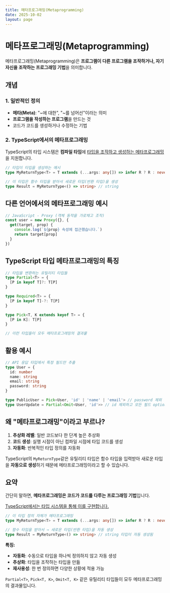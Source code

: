 ```yaml
---
title: 메타프로그래밍(Metaprogramming)
date: 2025-10-02
layout: page
---
```

# 메타프로그래밍(Metaprogramming)

메타프로그래밍(Metaprogramming)은 **프로그램이 다른 프로그램을 조작하거나, 자기 자신을 조작하는 프로그래밍 기법**을 의미합니다.

## 개념

### 1. **일반적인 정의**
- **메타(Meta)**: "~에 대한", "~를 넘어선"이라는 의미
- **프로그램을 작성하는 프로그램**을 만드는 것
- 코드가 코드를 생성하거나 수정하는 기법

### 2. **TypeScript에서의 메타프로그래밍**

TypeScript의 타입 시스템은 **컴파일 타임**에 <u>타입을 조작하고 생성하는 메타프로그래밍</u>을 지원합니다.

```ts
// 타입이 타입을 생성하는 예시
type MyReturnType<T> = T extends (...args: any[]) => infer R ? R : never

// 이 타입은 함수 타입을 받아서 새로운 타입(반환 타입)을 생성
type Result = MyReturnType<() => string> // string
```

## 다른 언어에서의 메타프로그래밍 예시

```js
// JavaScript - Proxy (객체 동작을 가로채고 조작)
const user = new Proxy({}, {
  get(target, prop) {
    console.log(`${prop} 속성에 접근했습니다.`)
    return target[prop]
  }
})
```

## TypeScript 타입 메타프로그래밍의 특징

```ts
// 타입을 변환하는 유틸리티 타입들
type Partial<T> = {
  [P in keyof T]?: T[P]
}

type Required<T> = {
  [P in keyof T]-?: T[P]
}

type Pick<T, K extends keyof T> = {
  [P in K]: T[P]
}

// 이런 타입들이 모두 메타프로그래밍의 결과물
```

## 활용 예시

```ts
// API 응답 타입에서 특정 필드만 추출
type User = {
  id: number
  name: string
  email: string
  password: string
}

type PublicUser = Pick<User, 'id' | 'name' | 'email'> // password 제외
type UserUpdate = Partial<Omit<User, 'id'>> // id 제외하고 모든 필드 optional
```

## 왜 "메타프로그래밍"이라고 부르나?

1. **추상화 레벨**: 일반 코드보다 한 단계 높은 추상화
2. **코드 생성**: 실행 시점이 아닌 컴파일 시점에 타입 코드를 생성
3. **자동화**: 반복적인 타입 정의를 자동화

TypeScript의 `MyReturnType`같은 유틸리티 타입은 함수 타입을 입력받아 새로운 타입을 **자동으로 생성**하기 때문에 메타프로그래밍이라고 할 수 있습니다.

## 요약

간단히 말하면, **메타프로그래밍은 코드가 코드를 다루는 프로그래밍 기법**입니다.

<u>TypeScript에서는 타입 시스템을 통해 이를 구현합니다.</u>

```ts
// 이 타입 정의 자체가 메타프로그래밍
type MyReturnType<T> = T extends (...args: any[]) => infer R ? R : never

// 함수 타입을 받아서 → 새로운 타입(반환 타입)을 자동 생성
type Result = MyReturnType<() => string> // string 타입이 자동 생성됨
```

**특징:**
- **자동화**: 수동으로 타입을 하나씩 정의하지 않고 자동 생성
- **추상화**: 타입을 조작하는 타입을 만듦
- **재사용성**: 한 번 정의하면 다양한 상황에 적용 가능

`Partial<T>`, `Pick<T, K>`, `Omit<T, K>` 같은 유틸리티 타입들이 모두 메타프로그래밍의 결과물입니다.
